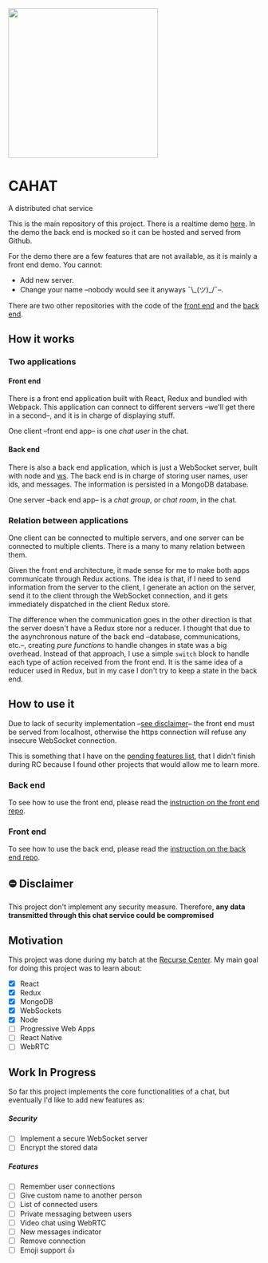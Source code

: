 <img src="https://cdn.rawgit.com/dgrcode/chat-back/master/cathat.svg" width="300px">


# CAHAT
A distributed chat service

This is the main repository of this project. There is a realtime demo [here](https://dgrcode.github.io/cahat/). In the demo the back end is mocked so it can be hosted and served from Github.

For the demo there are a few features that are not available, as it is mainly a front end demo. You cannot:
 - Add new server.
 - Change your name –nobody would see it anyways ¯\\\_(ツ)\_/¯–.

There are two other repositories with the code of the [front end](https://github.com/dgrcode/chat-front) and the [back end](https://github.com/dgrcode/chat-back).


## How it works
### Two applications
#### Front end
There is a front end application built with React, Redux and bundled with Webpack. This application can connect to different servers –we'll get there in a second–, and it is in charge of displaying stuff.

One client –front end app– is one _chat user_ in the chat.

#### Back end
There is also a back end application, which is just a WebSocket server, built with node and [ws](https://github.com/websockets/ws). The back end is in charge of storing user names, user ids, and messages. The information is persisted in a MongoDB database.

One server –back end app– is a _chat group_, or _chat room_, in the chat.

### Relation between applications
One client can be connected to multiple servers, and one server can be connected to multiple clients. There is a many to many relation between them.

Given the front end architecture, it made sense for me to make both apps communicate through Redux actions. The idea is that, if I need to send information from the server to the client, I generate an action on the server, send it to the client through the WebSocket connection, and it gets immediately dispatched in the client Redux store.

The difference when the communication goes in the other direction is that the server doesn't have a Redux store nor a reducer. I thought that due to the asynchronous nature of the back end –database, communications, etc.–, creating _pure functions_ to handle changes in state was a big overhead. Instead of that approach, I use a simple `switch` block to handle each type of action received from the front end. It is the same idea of a reducer used in Redux, but in my case I don't try to keep a state in the back end.


## How to use it
Due to lack of security implementation –[see disclaimer](#no_entry-disclaimer)– the front end must be served from localhost, otherwise the https connection will refuse any insecure WebSocket connection.

This is something that I have on the [pending features list](#work-in-progress), that I didn't finish during RC because I found other projects that would allow me to learn more.

### Back end
To see how to use the front end, please read the [instruction on the front end repo](https://github.com/dgrcode/chat-front).

### Front end
To see how to use the back end, please read the [instruction on the back end repo](https://github.com/dgrcode/chat-back).


## :no_entry: Disclaimer

This project don't implement any security measure. Therefore, **any data transmitted through this chat service could be compromised**


## Motivation

This project was done during my batch at the [Recurse Center](https://www.recurse.com). My main goal for doing this project was to learn about:
 - [x] React
 - [x] Redux
 - [x] MongoDB
 - [x] WebSockets
 - [x] Node
 - [ ] Progressive Web Apps
 - [ ] React Native
 - [ ] WebRTC

## Work In Progress

So far this project implements the core functionalities of a chat, but eventually I'd like to add new features as:

##### Security
 - [ ] Implement a secure WebSocket server
 - [ ] Encrypt the stored data

##### Features
 - [ ] Remember user connections
 - [ ] Give custom name to another person
 - [ ] List of connected users
 - [ ] Private messaging between users
 - [ ] Video chat using WebRTC
 - [ ] New messages indicator
 - [ ] Remove connection
 - [ ] Emoji support :+1:
